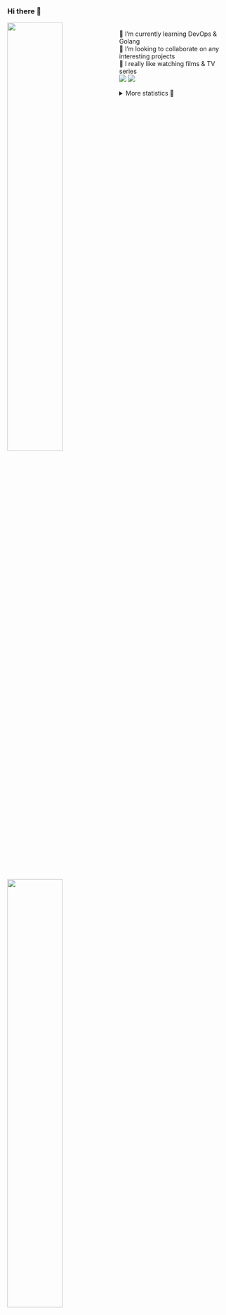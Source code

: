 ### Hi there 👋


[<img align="left" width="50%" src="https://github-readme-stats.vercel.app/api?username=rufusnufus&hide=issues&show_icons=true&count_private=true&theme=transparent&title_color=FF6F40&text_color=FBF9F8&icon_color=F48242&hide_border=true&hide_title=true#gh-dark-mode-only">](https://metrics.lecoq.io/rufusnufus#gh-dark-mode-only)
[<img align="left" width="50%" src="https://github-readme-stats.vercel.app/api?username=rufusnufus&hide=issues&show_icons=true&count_private=true&theme=transparent&title_color=FF6533&text_color=4D4644&icon_color=FF8038&hide_border=true&hide_title=true#gh-light-mode-only">](https://metrics.lecoq.io/rufusnufus#gh-light-mode-only)

<p>
  <br>
  🌱 I’m currently learning DevOps & Golang</br>
  👯 I’m looking to collaborate on any interesting projects</br>
  🎥 I really like watching films & TV series</br>
  <a href="https://linkedin.com/in/rufusnufus"><img src="https://img.shields.io/badge/linkedin-0077B5.svg?style=for-the-badge&logo=linkedin&logoColor=white"/></a>
  <a href="https://t.me/rufusnufus"><img src="https://img.shields.io/badge/-telegram-black?style=for-the-badge&color=blue&logo=telegram"/></a>
</p>

<p text-align="left">
<details>
  <summary>More statistics 👀</summary><br/>

<!--START_SECTION:waka-->
![Code Time](http://img.shields.io/badge/Code%20Time-516%20hrs%2057%20mins-blue)

![Profile Views](http://img.shields.io/badge/Profile%20Views-0-blue)

**I'm an Early 🐤** 

```text
🌞 Morning                9003 commits        ██████░░░░░░░░░░░░░░░░░░░   22.87 % 
🌆 Daytime                23128 commits       ███████████████░░░░░░░░░░   58.74 % 
🌃 Evening                6533 commits        ████░░░░░░░░░░░░░░░░░░░░░   16.59 % 
🌙 Night                  710 commits         ░░░░░░░░░░░░░░░░░░░░░░░░░   01.80 % 
```
📅 **I'm Most Productive on Monday** 

```text
Monday                   8017 commits        █████░░░░░░░░░░░░░░░░░░░░   20.36 % 
Tuesday                  7700 commits        █████░░░░░░░░░░░░░░░░░░░░   19.56 % 
Wednesday                7936 commits        █████░░░░░░░░░░░░░░░░░░░░   20.16 % 
Thursday                 7798 commits        █████░░░░░░░░░░░░░░░░░░░░   19.80 % 
Friday                   6813 commits        ████░░░░░░░░░░░░░░░░░░░░░   17.30 % 
Saturday                 708 commits         ░░░░░░░░░░░░░░░░░░░░░░░░░   01.80 % 
Sunday                   402 commits         ░░░░░░░░░░░░░░░░░░░░░░░░░   01.02 % 
```


📊 **This Week I Spent My Time On** 

```text
💬 Programming Languages: 
Go                       4 hrs 54 mins       ███████████████░░░░░░░░░░   60.06 % 
Terraform                59 mins             ███░░░░░░░░░░░░░░░░░░░░░░   12.13 % 
Other                    50 mins             ███░░░░░░░░░░░░░░░░░░░░░░   10.26 % 
YAML                     50 mins             ███░░░░░░░░░░░░░░░░░░░░░░   10.22 % 
Markdown                 16 mins             █░░░░░░░░░░░░░░░░░░░░░░░░   03.45 % 

🔥 Editors: 
VS Code                  7 hrs 20 mins       ██████████████████████░░░   89.76 % 
iTerm2                   50 mins             ███░░░░░░░░░░░░░░░░░░░░░░   10.24 % 
```

**I Mostly Code in Java** 

```text
Python                   14 repos            ██░░░░░░░░░░░░░░░░░░░░░░░   09.79 % 
Smarty                   10 repos            ██░░░░░░░░░░░░░░░░░░░░░░░   06.99 % 
HCL                      7 repos             █░░░░░░░░░░░░░░░░░░░░░░░░   04.90 % 
Kotlin                   5 repos             █░░░░░░░░░░░░░░░░░░░░░░░░   03.50 % 
HTML                     5 repos             █░░░░░░░░░░░░░░░░░░░░░░░░   03.50 % 
```




 Last Updated on 29/11/2023 01:05:25 UTC
<!--END_SECTION:waka-->

</details>
</p>

